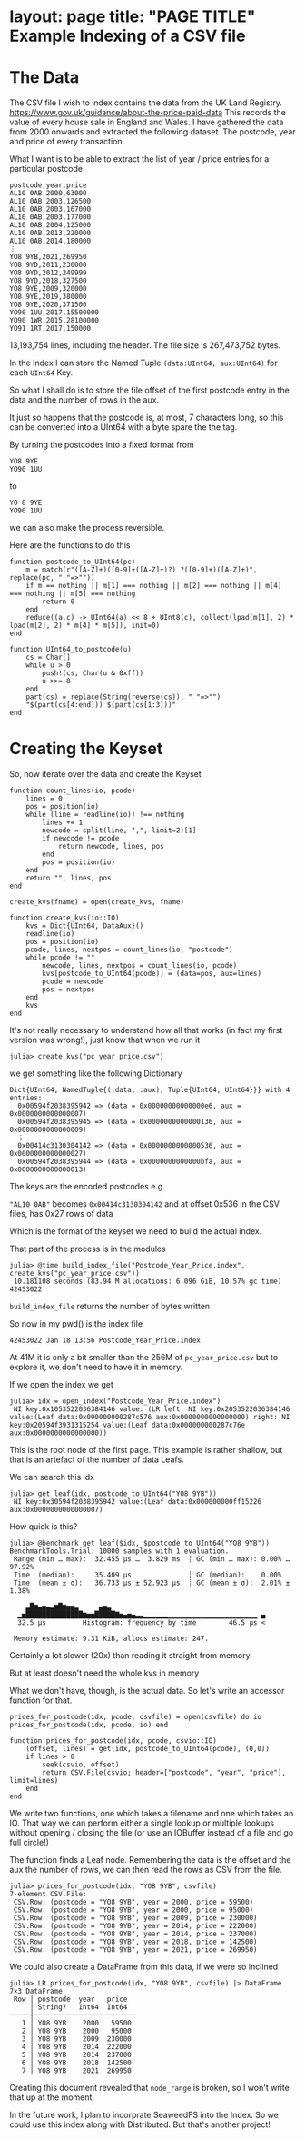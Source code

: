 layout: page
title: "PAGE TITLE"
Example Indexing of a CSV file
==============================

# The Data

The CSV file I wish to index contains the data from the UK Land Registry. 
https://www.gov.uk/guidance/about-the-price-paid-data
This records the value of every house sale in England and Wales. I have gathered the data from 2000 onwards and extracted the following dataset. The postcode, year and price of every transaction.

What I want is to be able to extract the list of year / price entries for a particular postcode.

```
postcode,year,price       
AL10 0AB,2000,63000       
AL10 0AB,2003,126500      
AL10 0AB,2003,167000      
AL10 0AB,2003,177000      
AL10 0AB,2004,125000      
AL10 0AB,2013,220000      
AL10 0AB,2014,180000      
⋮
YO8 9YB,2021,269950
YO8 9YD,2011,230000
YO8 9YD,2012,249999
YO8 9YD,2018,327500
YO8 9YE,2009,320000
YO8 9YE,2019,380000
YO8 9YE,2020,371500
YO90 1UU,2017,15500000
YO90 1WR,2015,28100000
YO91 1RT,2017,150000
```

13,193,754 lines, including the header. The file size is 267,473,752 bytes.

In the Index I can store the Named Tuple `(data:UInt64, aux:UInt64)` for each `UInt64` Key.

So what I shall do is to store the file offset of the first postcode entry in the data and the number of rows in the aux.

It just so happens that the postcode is, at most, 7 characters long, so this can be converted into a UInt64 with a byte spare the the tag.

By turning the postcodes into a fixed format
from
```
YO8 9YE
YO90 1UU
```
to
```
YO 8 9YE
YO90 1UU
```
we can also make the process reversible.

Here are the functions to do this

```
function postcode_to_UInt64(pc) 
    m = match(r"([A-Z]+)([0-9]+([A-Z]+)?) ?([0-9]+)([A-Z]+)", replace(pc, " "=>""))
    if m == nothing || m[1] === nothing || m[2] === nothing || m[4] === nothing || m[5] === nothing
        return 0
    end
    reduce((a,c) -> UInt64(a) << 8 + UInt8(c), collect(lpad(m[1], 2) * lpad(m[2], 2) * m[4] * m[5]), init=0)
end

function UInt64_to_postcode(u)
    cs = Char[]
    while u > 0
        push!(cs, Char(u & 0xff))
        u >>= 8
    end
    part(cs) = replace(String(reverse(cs)), " "=>"")
    "$(part(cs[4:end])) $(part(cs[1:3]))"
end
```

# Creating the Keyset

So, now iterate over the data and create the Keyset

```
function count_lines(io, pcode)
    lines = 0
    pos = position(io)
    while (line = readline(io)) !== nothing
        lines += 1
        newcode = split(line, ",", limit=2)[1]
        if newcode != pcode
            return newcode, lines, pos
        end
        pos = position(io)
    end
    return "", lines, pos
end

create_kvs(fname) = open(create_kvs, fname)

function create_kvs(io::IO)
    kvs = Dict{UInt64, DataAux}()
    readline(io)
    pos = position(io)
    pcode, lines, nextpos = count_lines(io, "postcode")
    while pcode != ""
        newcode, lines, nextpos = count_lines(io, pcode)
        kvs[postcode_to_UInt64(pcode)] = (data=pos, aux=lines)
        pcode = newcode
        pos = nextpos
    end
    kvs
end
```

It's not really necessary to understand how all that works (in fact my first version was wrong!), just know that when we run it

```
julia> create_kvs("pc_year_price.csv")
```

we get something like the following Dictionary

```
Dict{UInt64, NamedTuple{(:data, :aux), Tuple{UInt64, UInt64}}} with 4 entries:
  0x00594f2038395942 => (data = 0x00000000000000e6, aux = 0x0000000000000007)
  0x00594f2038395945 => (data = 0x0000000000000136, aux = 0x0000000000000009)
  ⋮
  0x00414c3130304142 => (data = 0x0000000000000536, aux = 0x0000000000000027)
  0x00594f2038395944 => (data = 0x0000000000000bfa, aux = 0x0000000000000013)
```

The keys are the encoded postcodes e.g.

`"AL10 0AB"` becomes `0x00414c3130304142` and at offset 0x536 in the CSV files, has 0x27 rows of data

Which is the format of the keyset we need to build the actual index.

That part of the process is in the modules

```
julia> @time build_index_file("Postcode_Year_Price.index", create_kvs("pc_year_price.csv"))
 10.181108 seconds (83.94 M allocations: 6.096 GiB, 10.57% gc time)
42453022
```

`build_index_file` returns the number of bytes written

So now in my pwd() is the index file

`42453022 Jan 18 13:56 Postcode_Year_Price.index`

At 41M it is only a bit smaller than the 256M of `pc_year_price.csv` but to explore it, we don't need to have it in memory.

If we open the index we get
```
julia> idx = open_index("Postcode_Year_Price.index")
 NI key:0x1053522036384146 value: (LR left: NI key:0x2053522036384146 value:(Leaf data:0x000000000287c576 aux:0x0000000000000000) right: NI key:0x20594f3931315254 value:(Leaf data:0x000000000287c76e aux:0x0000000000000000))
```
This is the root node of the first page. This example is rather shallow, but that is an artefact of the number of data Leafs.

We can search this idx 
```
julia> get_leaf(idx, postcode_to_UInt64("YO8 9YB"))
 NI key:0x30594f2038395942 value:(Leaf data:0x000000000ff15226 aux:0x0000000000000007)
```
How quick is this? 
```
julia> @benchmark get_leaf($idx, $postcode_to_UInt64("YO8 9YB"))
BenchmarkTools.Trial: 10000 samples with 1 evaluation.
 Range (min … max):  32.455 μs …  3.829 ms  ┊ GC (min … max): 0.00% … 97.92%
 Time  (median):     35.409 μs              ┊ GC (median):    0.00%
 Time  (mean ± σ):   36.733 μs ± 52.923 μs  ┊ GC (mean ± σ):  2.01% ±  1.38%

    ▃█▆▄▅▄▃▆█▆▅▅▃     ▄▅▃                                      
  ▂▅██████████████▆▅▅█████▇▅▄▅▄▃▃▂▂▂▂▂▂▁▁▁▁▁▁▁▁▁▁▁▁▁▁▁▁▁▁▁▁▁▁ ▄
  32.5 μs         Histogram: frequency by time        46.5 μs <

 Memory estimate: 9.31 KiB, allocs estimate: 247.
```
 
 Certainly a lot slower (20x) than reading it straight from memory. 
 
 But at least doesn't need the whole kvs in memory

 What we don't have, though, is the actual data. So let's write an accessor function for that.

```
prices_for_postcode(idx, pcode, csvfile) = open(csvfile) do io prices_for_postcode(idx, pcode, io) end
        
function prices_for_postcode(idx, pcode, csvio::IO)
    (offset, lines) = get(idx, postcode_to_UInt64(pcode), (0,0))
    if lines > 0
        seek(csvio, offset)
        return CSV.File(csvio; header=["postcode", "year", "price"], limit=lines)
    end
end
```

We write two functions, one which takes a filename and one which takes an IO. That way we can perform either a single lookup or multiple lookups without opening / closing the file (or use an IOBuffer instead of a file and go full circle!)

The function finds a Leaf node. Remembering the data is the offset and the aux the number of rows, we can then read the rows as CSV from the file.

```
julia> prices_for_postcode(idx, "YO8 9YB", csvfile)
7-element CSV.File:
 CSV.Row: (postcode = "YO8 9YB", year = 2000, price = 59500)
 CSV.Row: (postcode = "YO8 9YB", year = 2000, price = 95000)
 CSV.Row: (postcode = "YO8 9YB", year = 2009, price = 230000)
 CSV.Row: (postcode = "YO8 9YB", year = 2014, price = 222000)
 CSV.Row: (postcode = "YO8 9YB", year = 2014, price = 237000)
 CSV.Row: (postcode = "YO8 9YB", year = 2018, price = 142500)
 CSV.Row: (postcode = "YO8 9YB", year = 2021, price = 269950)
```

 We could also create a DataFrame from this data, if we were so inclined
```
julia> LR.prices_for_postcode(idx, "YO8 9YB", csvfile) |> DataFrame
7×3 DataFrame
 Row │ postcode  year   price  
     │ String7   Int64  Int64  
─────┼─────────────────────────
   1 │ YO8 9YB    2000   59500
   2 │ YO8 9YB    2000   95000
   3 │ YO8 9YB    2009  230000
   4 │ YO8 9YB    2014  222000
   5 │ YO8 9YB    2014  237000
   6 │ YO8 9YB    2018  142500
   7 │ YO8 9YB    2021  269950
```

Creating this document revealed that `node_range` is broken, so I won't write that up at the moment.

In the future work, I plan to incorprate SeaweedFS into the Index. So we could use this index along with Distributed. But that's another project!

